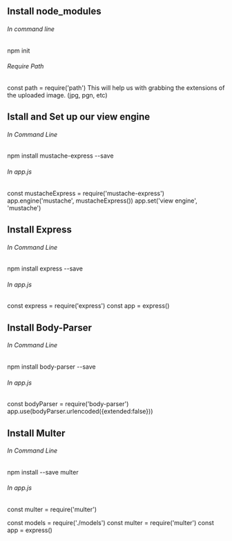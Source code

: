## Install node_modules
###### In command line
npm init
###### Require Path
const path = require('path')
This will help us with grabbing the extensions of the uploaded image. (jpg, pgn, etc)

## Istall and Set up our view engine
###### In Command Line
npm install mustache-express --save
###### In app.js
const mustacheExpress = require('mustache-express')
app.engine('mustache', mustacheExpress())
app.set('view engine', 'mustache')

## Install Express
###### In Command Line
npm install express --save
###### In app.js
const express = require('express')
const app = express()

## Install Body-Parser
###### In Command Line
npm install body-parser --save
###### In app.js
const bodyParser = require('body-parser')
app.use(bodyParser.urlencoded({extended:false}))

## Install Multer
###### In Command Line
npm install --save multer
###### In app.js
const multer = require('multer')



const models = require('./models')
const multer = require('multer')
const app = express()
